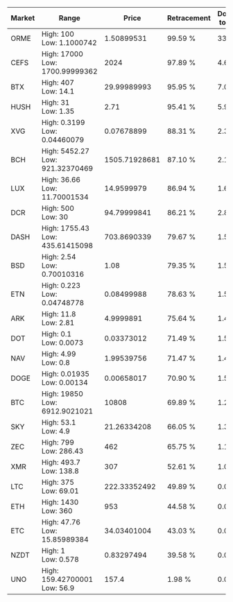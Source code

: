 | Market | Range | Price| Retracement | Doubles to 50% |
| --- | --- | --- | --- | --- |
| ORME | High: 100<br />Low: 1.1000742 | 1.50899531 | 99.59 % | 33.50 |
| CEFS | High: 17000<br />Low: 1700.99999362 | 2024 | 97.89 % | 4.62 |
| BTX | High: 407<br />Low: 14.1 | 29.99989993 | 95.95 % | 7.02 |
| HUSH | High: 31<br />Low: 1.35 | 2.71 | 95.41 % | 5.97 |
| XVG | High: 0.3199<br />Low: 0.04460079 | 0.07678899 | 88.31 % | 2.37 |
| BCH | High: 5452.27<br />Low: 921.32370469 | 1505.71928681 | 87.10 % | 2.12 |
| LUX | High: 36.66<br />Low: 11.70001534 | 14.9599979 | 86.94 % | 1.62 |
| DCR | High: 500<br />Low: 30 | 94.79999841 | 86.21 % | 2.80 |
| DASH | High: 1755.43<br />Low: 435.61415098 | 703.8690339 | 79.67 % | 1.56 |
| BSD | High: 2.54<br />Low: 0.70010316 | 1.08 | 79.35 % | 1.50 |
| ETN | High: 0.223<br />Low: 0.04748778 | 0.08499988 | 78.63 % | 1.59 |
| ARK | High: 11.8<br />Low: 2.81 | 4.9999891 | 75.64 % | 1.46 |
| DOT | High: 0.1<br />Low: 0.0073 | 0.03373012 | 71.49 % | 1.59 |
| NAV | High: 4.99<br />Low: 0.8 | 1.99539756 | 71.47 % | 1.45 |
| DOGE | High: 0.01935<br />Low: 0.00134 | 0.00658017 | 70.90 % | 1.57 |
| BTC | High: 19850<br />Low: 6912.9021021 | 10808 | 69.89 % | 1.24 |
| SKY | High: 53.1<br />Low: 4.9 | 21.26334208 | 66.05 % | 1.36 |
| ZEC | High: 799<br />Low: 286.43 | 462 | 65.75 % | 1.17 |
| XMR | High: 493.7<br />Low: 138.8 | 307 | 52.61 % | 1.03 |
| LTC | High: 375<br />Low: 69.01 | 222.33352492 | 49.89 % | 0.00 |
| ETH | High: 1430<br />Low: 360 | 953 | 44.58 % | 0.00 |
| ETC | High: 47.76<br />Low: 15.85989384 | 34.03401004 | 43.03 % | 0.00 |
| NZDT | High: 1<br />Low: 0.578 | 0.83297494 | 39.58 % | 0.00 |
| UNO | High: 159.42700001<br />Low: 56.9 | 157.4 | 1.98 % | 0.00 |
